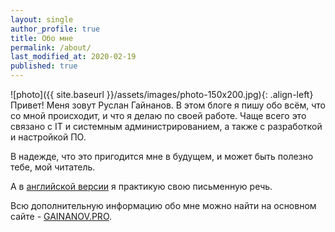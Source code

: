 ```yaml
---
layout: single
author_profile: true
title: Обо мне
permalink: /about/
last_modified_at: 2020-02-19
published: true
---
```


![photo]({{ site.baseurl }}/assets/images/photo-150x200.jpg){: .align-left} Привет! Меня зовут Руслан Гайнанов.
В этом блоге я пишу обо всём, что со мной происходит, и что я делаю по своей работе.
Чаще всего это связано с IT и системным администрированием, а также с разработкой и настройкой ПО.

В надежде, что это пригодится мне в будущем, и может быть полезно тебе, мой читатель.

А в [английской версии](http://gainanov.pro/eng-blog) я практикую свою письменную речь.

Всю дополнительную информацию обо мне можно найти на основном сайте - [GAINANOV.PRO](http://gainanov.pro/ru).
